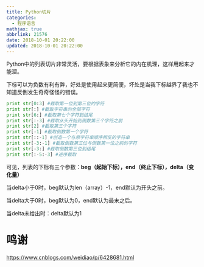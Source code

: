 ```yaml
---
title: Python切片
categories:
  - 程序语言
mathjax: true
abbrlink: 21576
date: 2018-10-01 20:22:00
updated: 2018-10-01 20:22:00
---
```

Python中的列表切片非常灵活，要根据表象来分析它的内在机理，这样用起来才能溜。

下标可以为负数有利有弊，好处是使用起来更简便，坏处是当我下标越界了我也不知道反倒发生奇奇怪怪的错误。

<!--more-->
```python
print str[0:3] #截取第一位到第三位的字符
print str[:] #截取字符串的全部字符
print str[6:] #截取第七个字符到结尾
print str[:-3] #截取从头开始到倒数第三个字符之前
print str[2] #截取第三个字符
print str[-1] #截取倒数第一个字符
print str[::-1] #创造一个与原字符串顺序相反的字符串
print str[-3:-1] #截取倒数第三位与倒数第一位之前的字符
print str[-3:] #截取倒数第三位到结尾
print str[:-5:-3] #逆序截取
```
可见，列表的下标有三个参数：**beg（起始下标），end（终止下标），delta（变化量）**

当delta小于0时，beg默认为len（array）-1，end默认为开头之前。

当delta大于0时，beg默认为0，end默认为最末之后。

当delta未给出时：delta默认为1


# 鸣谢


https://www.cnblogs.com/weidiao/p/6428681.html
